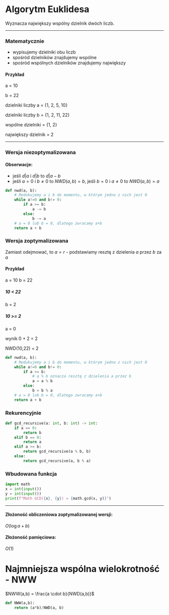 # Algorytm Euklidesa

Wyznacza największy wspólny dzielnik dwóch liczb.

---

### Matematycznie

- wypisujemy dzielniki obu liczb
- spośród dzielników znajdujemy wspólne
- spośród wspólnych dzielników znajdujemy największy

#### Przykład

a = 10

b = 22

dzielniki liczby a = {1, 2, 5, 10}

dzielniki liczby b = {1, 2, 11, 22}

wspólne dzielniki = {1, 2}

największy dzielnik = 2

---

### Wersja niezoptymalizowana

#### Obserwacje:

- jeśli $d | a$ i $d | b$ to $d | a - b$
- jeśli $a = 0$ i $b \neq 0$ to $NWD(a,b) = b$, jeśli $b = 0$ i $a \neq 0$ to $NWD(a,b) = a$ 

```py
def nwd(a, b):
	# Redukujemy a i b do momentu, w którym jedno z nich jest 0
	while a!=0 and b!= 0:
		if a >= b:
			a -= b
		else:
			b -= a
	# a = 0 lub b = 0, dlatego zwracamy a+b
	return a + b
```

### Wersja zoptymalizowana

Zamiast odejmować, to $a=r$ -  podstawiamy resztę z dzielenia $a$ przez $b$ za $a$ 

#### Przykład
a = 10
b = 22

##### 10 < 22

b = 2

##### 10 >= 2

a = 0

wynik 0 + 2 = 2

NWD(10,22) = 2




```py
def nwd(a, b):
	# Redukujemy a i b do momentu, w którym jedno z nich jest 0
	while a!=0 and b!= 0:
		if a >= b:
			# a % b oznacza resztę z dzielenia a przez b
			a = a % b
		else:
			b = b % a
	# a = 0 lub b = 0, dlatego zwracamy a+b
	return a + b
```

### Rekurencyjnie
```py
def gcd_recursive(a: int, b: int) -> int:
    if a == 0:
        return b
    elif b == 0:
        return a
    elif a >= b:
        return gcd_recursive(a % b, b)
    else:
        return gcd_recursive(a, b % a)
```

### Wbudowana funkcja

```py
import math
x = int(input())
y = int(input())
print(f"Math GCD({x}, {y}) = {math.gcd(x, y)}")
```

---

#### Złożoność obliczeniowa zoptymalizowanej wersji:

$O(\log{a+b})$

#### Złożoność pamięciowa:

$O(1)$

# Najmniejsza wspólna wielokrotność - NWW

$NWW(a,b) = \frac{a \cdot b}{NWD(a,b)}$

```py
def NWW(a,b):
    return (a*b)/NWD(a, b)
```